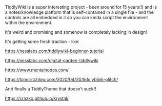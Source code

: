 ---
---

TiddlyWiki is a super interesting project - been around for 15 years(!) and is a notes/knowledge platform that is self-contained in a single file - and the controls are all embedded in it so you can kinda script the environment within the environment.

It's weird and promising and somehow is completely lacking in design!

It's getting some fresh traction - like:

<https://nesslabs.com/tiddlywiki-beginner-tutorial>

<https://nesslabs.com/digital-garden-tiddlywiki>

<https://www.mentalnodes.com/>

<https://tomcritchlow.com/2020/04/20/tiddlyblink-glitch/>

And finally a TiddlyTheme that doesn't suck!!

<https://crazko.github.io/krystal/>